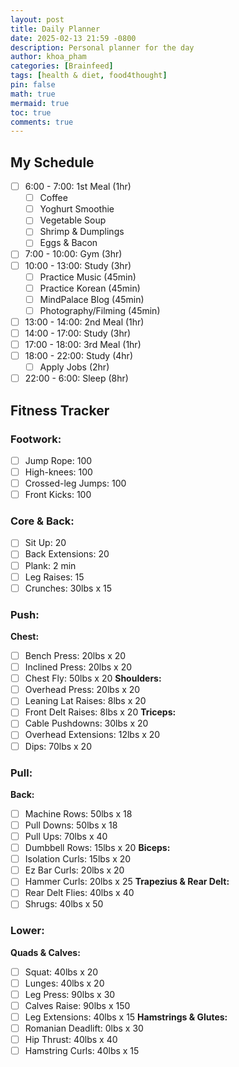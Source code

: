 ```yaml
---
layout: post
title: Daily Planner
date: 2025-02-13 21:59 -0800
description: Personal planner for the day
author: khoa_pham
categories: [Brainfeed]
tags: [health & diet, food4thought]
pin: false
math: true
mermaid: true
toc: true
comments: true
---
```



## My Schedule
- [ ] 6:00 - 7:00: 1st Meal (1hr)
    - [ ] Coffee
    - [ ] Yoghurt Smoothie 
    - [ ] Vegetable Soup
    - [ ] Shrimp & Dumplings
    - [ ] Eggs & Bacon
- [ ] 7:00 - 10:00: Gym (3hr)
- [ ] 10:00 - 13:00: Study (3hr)
    - [ ] Practice Music (45min)
    - [ ] Practice Korean (45min)
    - [ ] MindPalace Blog (45min)
    - [ ] Photography/Filming (45min)
- [ ] 13:00 - 14:00: 2nd Meal (1hr)
- [ ] 14:00 - 17:00: Study (3hr)
- [ ] 17:00 - 18:00: 3rd Meal (1hr)
- [ ] 18:00 - 22:00: Study (4hr)
    - [ ] Apply Jobs (2hr)
- [ ] 22:00 - 6:00: Sleep (8hr)

## Fitness Tracker
### Footwork:
- [ ] Jump Rope: 100
- [ ] High-knees: 100
- [ ] Crossed-leg Jumps: 100
- [ ] Front Kicks: 100

### Core & Back:
- [ ] Sit Up: 20
- [ ] Back Extensions: 20
- [ ] Plank: 2 min
- [ ] Leg Raises: 15
- [ ] Crunches: 30lbs x 15

### Push:
**Chest:**
- [ ] Bench Press: 20lbs x 20
- [ ] Inclined Press: 20lbs x 20
- [ ] Chest Fly: 50lbs x 20
**Shoulders:**
- [ ] Overhead Press: 20lbs x 20
- [ ] Leaning Lat Raises: 8lbs x 20
- [ ] Front Delt Raises: 8lbs x 20
**Triceps:**
- [ ] Cable Pushdowns: 30lbs x 20
- [ ] Overhead Extensions: 12lbs x 20
- [ ] Dips: 70lbs x 20

### Pull:
**Back:**
- [ ] Machine Rows: 50lbs x 18
- [ ] Pull Downs: 50lbs x 18
- [ ] Pull Ups: 70lbs x 40
- [ ] Dumbbell Rows: 15lbs x 20
**Biceps:**
- [ ] Isolation Curls: 15lbs x 20
- [ ] Ez Bar Curls: 20lbs x 20
- [ ] Hammer Curls: 20lbs x 25
**Trapezius & Rear Delt:**
- [ ] Rear Delt Flies: 40lbs x 40
- [ ] Shrugs: 40lbs x 50

### Lower:
**Quads & Calves:**
- [ ] Squat: 40lbs x 20
- [ ] Lunges: 40lbs x 20
- [ ] Leg Press: 90lbs x 30
- [ ] Calves Raise: 90lbs x 150
- [ ] Leg Extensions: 40lbs x 15
**Hamstrings & Glutes:**
- [ ] Romanian Deadlift: 0lbs x 30
- [ ] Hip Thrust: 40lbs x 40
- [ ] Hamstring Curls: 40lbs x 15